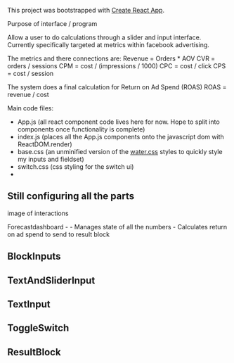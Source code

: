 This project was bootstrapped with [Create React App](https://github.com/facebook/create-react-app).

Purpose of interface / program

Allow a user to do calculations through a slider and input interface.
Currently specifically targeted at metrics within facebook advertising.

The metrics and there connections are:
Revenue = Orders * AOV
CVR = orders / sessions
CPM = cost / (impressions / 1000)
CPC = cost / click
CPS = cost / session

The system does a final calculation for Return on Ad Spend (ROAS)
ROAS = revenue / cost

Main code files:
- App.js (all react component code lives here for now. Hope to split into
  components once functionality is complete)
- index.js (places all the App.js components onto the javascript dom with
  ReactDOM.render)
- base.css (an unminified version of the
  [water.css](https://watercss.netlify.app/) styles to quickly style my inputs
  and fieldset)
- switch.css (css styling for the switch ui)
- 

Still configuring all the parts
----

image of interactions

Forecastdashboard - 
    - Manages state of all the numbers
    - Calculates return on ad spend to send to result block

BlockInputs
- 

TextAndSliderInput
- 

TextInput
- 


ToggleSwitch
- 

ResultBlock
- 
